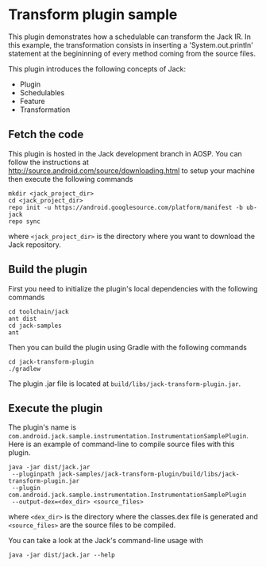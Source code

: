 # Transform plugin sample

This plugin demonstrates how a schedulable can transform the Jack IR. In this example, the
transformation consists in inserting a 'System.out.println' statement at the begininning of every
method coming from the source files.

This plugin introduces the following concepts of Jack:
  * Plugin
  * Schedulables
  * Feature
  * Transformation

## Fetch the code

This plugin is hosted in the Jack development branch in AOSP. You can follow the instructions at
http://source.android.com/source/downloading.html to setup your machine then execute the following
commands

```
mkdir <jack_project_dir>
cd <jack_project_dir>
repo init -u https://android.googlesource.com/platform/manifest -b ub-jack
repo sync
```

where `<jack_project_dir>` is the directory where you want to download the Jack repository.


## Build the plugin

First you need to initialize the plugin's local dependencies with the following commands

```
cd toolchain/jack
ant dist
cd jack-samples
ant
```

Then you can build the plugin using Gradle with the following commands

```
cd jack-transform-plugin
./gradlew
```

The plugin .jar file is located at `build/libs/jack-transform-plugin.jar`.

## Execute the plugin

The plugin's name is `com.android.jack.sample.instrumentation.InstrumentationSamplePlugin`.
Here is an example of command-line to compile source files with this plugin.

```
java -jar dist/jack.jar
 --pluginpath jack-samples/jack-transform-plugin/build/libs/jack-transform-plugin.jar
 --plugin com.android.jack.sample.instrumentation.InstrumentationSamplePlugin
 --output-dex=<dex_dir> <source_files>
```

where `<dex_dir>` is the directory where the classes.dex file is generated and `<source_files>`
are the source files to be compiled.

You can take a look at the Jack's command-line usage with

```
java -jar dist/jack.jar --help
```
